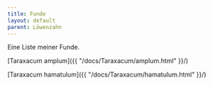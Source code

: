 ```yaml
---
title: Funde
layout: default
parent: Löwenzahn
---
```

Eine Liste meiner Funde.

[Taraxacum amplum]({{ "/docs/Taraxacum/amplum.html" }}/)

[Taraxacum hamatulum]({{ "/docs/Taraxacum/hamatulum.html" }}/)
